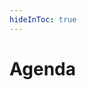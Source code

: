 ```yaml
---
hideInToc: true
---
```


# Agenda


<Toc />

<!-- 
Next 

Than

Again comparison

Later

Afterwards

Conclusions and Resources -->

